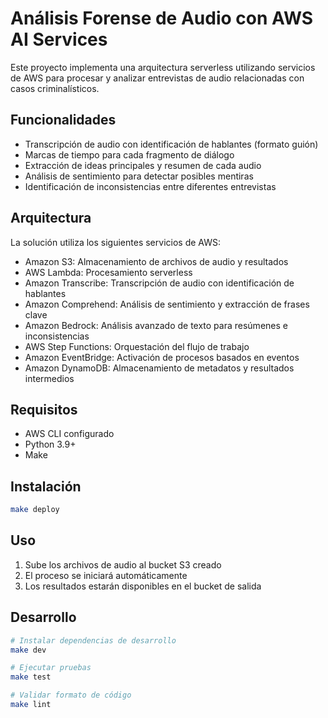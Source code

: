 # Análisis Forense de Audio con AWS AI Services

Este proyecto implementa una arquitectura serverless utilizando servicios de AWS para procesar y analizar entrevistas de audio relacionadas con casos criminalísticos.

## Funcionalidades

- Transcripción de audio con identificación de hablantes (formato guión)
- Marcas de tiempo para cada fragmento de diálogo
- Extracción de ideas principales y resumen de cada audio
- Análisis de sentimiento para detectar posibles mentiras
- Identificación de inconsistencias entre diferentes entrevistas

## Arquitectura

La solución utiliza los siguientes servicios de AWS:
- Amazon S3: Almacenamiento de archivos de audio y resultados
- AWS Lambda: Procesamiento serverless
- Amazon Transcribe: Transcripción de audio con identificación de hablantes
- Amazon Comprehend: Análisis de sentimiento y extracción de frases clave
- Amazon Bedrock: Análisis avanzado de texto para resúmenes e inconsistencias
- AWS Step Functions: Orquestación del flujo de trabajo
- Amazon EventBridge: Activación de procesos basados en eventos
- Amazon DynamoDB: Almacenamiento de metadatos y resultados intermedios

## Requisitos

- AWS CLI configurado
- Python 3.9+
- Make

## Instalación

```bash
make deploy
```

## Uso

1. Sube los archivos de audio al bucket S3 creado
2. El proceso se iniciará automáticamente
3. Los resultados estarán disponibles en el bucket de salida

## Desarrollo

```bash
# Instalar dependencias de desarrollo
make dev

# Ejecutar pruebas
make test

# Validar formato de código
make lint
```

